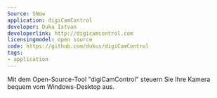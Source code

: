 ```yaml
---
Source: SNow
application: digiCamControl
developer: Duka Istvan
developerlink: http://digicamcontrol.com
licensingmodel: open source
code: https://github.com/dukus/digiCamControl
tags:
- application
---
```

Mit dem Open-Source-Tool "digiCamControl" steuern Sie Ihre Kamera bequem vom Windows-Desktop aus.
